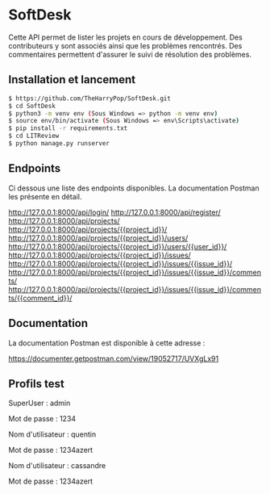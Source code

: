 # SoftDesk

Cette API permet de lister les projets en cours de développement. Des contributeurs y sont associés ainsi que les problèmes
rencontrés. Des commentaires permettent d'assurer le suivi de résolution des problèmes.

## Installation et lancement

```bash
$ https://github.com/TheHarryPop/SoftDesk.git
$ cd SoftDesk
$ python3 -m venv env (Sous Windows => python -m venv env)
$ source env/bin/activate (Sous Windows => env\Scripts\activate)
$ pip install -r requirements.txt
$ cd LITReview
$ python manage.py runserver
```

## Endpoints

Ci dessous une liste des endpoints disponibles. La documentation Postman les présente en détail.

http://127.0.0.1:8000/api/login/
http://127.0.0.1:8000/api/register/
http://127.0.0.1:8000/api/projects/
http://127.0.0.1:8000/api/projects/{{project_id}}/
http://127.0.0.1:8000/api/projects/{{project_id}}/users/
http://127.0.0.1:8000/api/projects/{{project_id}}/users/{{user_id}}/
http://127.0.0.1:8000/api/projects/{{project_id}}/issues/
http://127.0.0.1:8000/api/projects/{{project_id}}/issues/{{issue_id}}/
http://127.0.0.1:8000/api/projects/{{project_id}}/issues/{{issue_id}}/comments/
http://127.0.0.1:8000/api/projects/{{project_id}}/issues/{{issue_id}}/comments/{{comment_id}}/


## Documentation

La documentation Postman est disponible à cette adresse :

https://documenter.getpostman.com/view/19052717/UVXgLx91


## Profils test

SuperUser : admin

Mot de passe : 1234

Nom d'utilisateur : quentin

Mot de passe : 1234azert

Nom d'utilisateur : cassandre

Mot de passe : 1234azert

